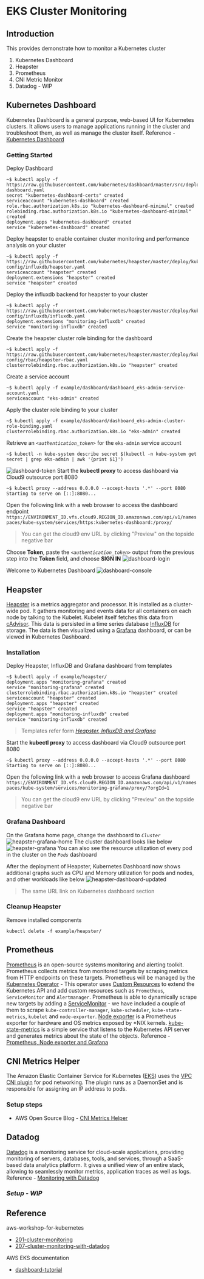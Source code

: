 # EKS Cluster Monitoring

## Introduction
This provides demonstrate how to monitor a Kubernetes cluster 

1.  Kubernetes Dashboard
2.  Heapster
3.  Prometheus
4. CNI Metric Monitor 
5. Datadog - WIP

## Kubernetes Dashboard
Kubernetes Dashboard is a general purpose, web-based UI for Kubernetes clusters. It allows users to manage applications running in the cluster and troubleshoot them, as well as manage the cluster itself.
Reference - [Kubernetes Dashboard](https://github.com/kubernetes/dashboard)

### Getting Started
Deploy Dashboard
```
~$ kubectl apply -f https://raw.githubusercontent.com/kubernetes/dashboard/master/src/deploy/recommended/kubernetes-dashboard.yaml
secret "kubernetes-dashboard-certs" created
serviceaccount "kubernetes-dashboard" created
role.rbac.authorization.k8s.io "kubernetes-dashboard-minimal" created
rolebinding.rbac.authorization.k8s.io "kubernetes-dashboard-minimal" created
deployment.apps "kubernetes-dashboard" created
service "kubernetes-dashboard" created
```
Deploy heapster to enable container cluster monitoring and performance analysis on your cluster
```
~$ kubectl apply -f https://raw.githubusercontent.com/kubernetes/heapster/master/deploy/kube-config/influxdb/heapster.yaml
serviceaccount "heapster" created
deployment.extensions "heapster" created
service "heapster" created
```
Deploy the influxdb backend for heapster to your cluster
```
~$ kubectl apply -f https://raw.githubusercontent.com/kubernetes/heapster/master/deploy/kube-config/influxdb/influxdb.yaml
deployment.extensions "monitoring-influxdb" created
service "monitoring-influxdb" created
```
Create the heapster cluster role binding for the dashboard
```
~$ kubectl apply -f https://raw.githubusercontent.com/kubernetes/heapster/master/deploy/kube-config/rbac/heapster-rbac.yaml
clusterrolebinding.rbac.authorization.k8s.io "heapster" created
```
Create a service account
```
~$ kubectl apply -f example/dashboard/dashboard_eks-admin-service-account.yaml
serviceaccount "eks-admin" created
```
Apply the cluster role binding to your cluster
```
~$ kubectl apply -f example/dashboard/dashboard_eks-admin-cluster-role-binding.yaml
clusterrolebinding.rbac.authorization.k8s.io "eks-admin" created
```
Retrieve an _`<authentication_token>`_ for the `eks-admin` service account
```					
~$ kubectl -n kube-system describe secret $(kubectl -n kube-system get secret | grep eks-admin | awk '{print $1}')
```
![dashboard-token](https://github.com/KYPan0818/bootcamp-eks/blob/master/images/dashboard-token.jpg)
Start the **kubectl proxy** to access dashboard via Cloud9 outsource port 8080
```
~$ kubectl proxy --address 0.0.0.0 --accept-hosts '.*' --port 8080
Starting to serve on [::]:8080...

```
Open the following link with a web browser to access the dashboard endpoint
`
https://ENVIRONMENT_ID.vfs.cloud9.REGION_ID.amazonaws.com/api/v1/namespaces/kube-system/services/https:kubernetes-dashboard:/proxy/
`
> You can get the cloud9 env URL by clicking "Preview" on the topside negative bar 

Choose **Token**, paste the _`<authentication_token>`_ output from the previous step into the **Token** field, and choose **SIGN IN**
![dashboard-login](https://github.com/KYPan0818/bootcamp-eks/blob/master/images/dashboard-login.png)

Welcome to Kubernetes Dashboard
![dashboard-console](https://github.com/KYPan0818/bootcamp-eks/blob/master/images/dashboard-console.png)

## Heapster 
[Heapster](https://github.com/kubernetes/heapster) is a metrics aggregator and processor. It is installed as a cluster-wide pod. It gathers monitoring and events data for all containers on each node by talking to the Kubelet. Kubelet itself fetches this data from [cAdvisor](https://github.com/google/cadvisor). This data is persisted in a time series database [InfluxDB](https://github.com/influxdata/influxdb) for storage. The data is then visualized using a [Grafana](http://grafana.org/) dashboard, or can be viewed in Kubernetes Dashboard.

### Installation
Deploy Heapster, InfluxDB and Grafana dashboard from templates
```
~$ kubectl apply -f example/heapster/
deployment.apps "monitoring-grafana" created
service "monitoring-grafana" created
clusterrolebinding.rbac.authorization.k8s.io "heapster" created
serviceaccount "heapster" created
deployment.apps "heapster" created
service "heapster" created
deployment.apps "monitoring-influxdb" created
service "monitoring-influxdb" created
```
> Templates refer form *[Heapster, InfluxDB and Grafana](https://github.com/aws-samples/aws-workshop-for-kubernetes/tree/master/02-path-working-with-clusters/201-cluster-monitoring/templates/heapster)*

Start the **kubectl proxy** to access dashboard via Cloud9 outsource port 8080
```
~$ kubectl proxy --address 0.0.0.0 --accept-hosts '.*' --port 8080
Starting to serve on [::]:8080...

```
Open the following link with a web browser to access Grafana dashboard
`
https://ENVIRONMENT_ID.vfs.cloud9.REGION_ID.amazonaws.com/api/v1/namespaces/kube-system/services/monitoring-grafana/proxy/?orgId=1
`
> You can get the cloud9 env URL by clicking "Preview" on the topside negative bar

### Grafana Dashboard
On the Grafana home page, change the dashboard to _`Cluster`_
![heapster-grafana-home](https://github.com/KYPan0818/bootcamp-eks/blob/master/images/heapster-grafana-home.jpg)
The cluster dashboard looks like below
![heapster-grafana](https://github.com/KYPan0818/bootcamp-eks/blob/master/images/heapster-grafana.png)
You can also see the resource utilization of every pod in the cluster on the _`Pods`_ dashboard

After the deployment of Heapster, Kubernetes Dashboard now shows additional graphs such as CPU and Memory utilization for pods and nodes, and other workloads like below
![heapster-dashboard-updated](https://github.com/KYPan0818/bootcamp-eks/blob/master/images/heapster-dashboard-updated.png)
> The same URL link on Kubernetes dashboard section

### Cleanup Heapster
Remove installed components
```	
kubectl delete -f example/heapster/
```

## Prometheus
[Prometheus](http://prometheus.io/) is an open-source systems monitoring and alerting toolkit. Prometheus collects metrics from monitored targets by scraping metrics from HTTP endpoints on these targets.
Prometheus will be managed by the  [Kubernetes Operator](https://github.com/coreos/prometheus-operator/)  - This operator uses  [Custom Resources](https://kubernetes.io/docs/concepts/api-extension/custom-resources/)  to extend the Kubernetes API and add custom resources such as  `Prometheus`,  `ServiceMonitor`  and  `Alertmanager`.
Prometheus is able to dynamically scrape new targets by adding a  [ServiceMonitor](https://github.com/coreos/prometheus-operator/blob/master/Documentation/user-guides/running-exporters.md)  - we have included a couple of them to scrape  `kube-controller-manager`,  `kube-scheduler`,  `kube-state-metrics`,  `kubelet`  and  `node-exporter`.
[Node exporter](https://github.com/prometheus/node_exporter)  is a Prometheus exporter for hardware and OS metrics exposed by *NIX kernels.  [kube-state-metrics](https://github.com/kubernetes/kube-state-metrics)  is a simple service that listens to the Kubernetes API server and generates metrics about the state of the objects.
Reference - [Prometheus, Node exporter and Grafana](https://github.com/aws-samples/aws-workshop-for-kubernetes/tree/master/02-path-working-with-clusters/201-cluster-monitoring#prometheus-node-exporter-and-grafana)

## CNI Metrics Helper
The Amazon Elastic Container Service for Kubernetes ([EKS](https://aws.amazon.com/eks/)) uses the [VPC CNI plugin](https://aws.amazon.com/blogs/opensource/vpc-cni-plugin-v1-1-available/) for pod networking. The plugin runs as a DaemonSet and is responsible for assigning an IP address to pods.

### Setup steps
- AWS Open Source Blog - [CNI Metrics Helper](https://aws.amazon.com/tw/blogs/opensource/cni-metrics-helper/)

## Datadog
[Datadog](https://www.datadoghq.com/) is a monitoring service for cloud-scale applications, providing monitoring of servers, databases, tools, and services, through a SaaS-based data analytics platform. It gives a unified view of an entire stack, allowing to seamlessly monitor metrics, application traces as well as logs.
Reference - [Monitoring with Datadog](https://github.com/aws-samples/aws-workshop-for-kubernetes/tree/master/02-path-working-with-clusters/207-cluster-monitoring-with-datadog)

### *Setup - WIP*

## Reference

aws-workshop-for-kubernetes 

- [201-cluster-monitoring](https://github.com/aws-samples/aws-workshop-for-kubernetes/tree/master/02-path-working-with-clusters/201-cluster-monitoring)
- [207-cluster-monitoring-with-datadog](https://github.com/aws-samples/aws-workshop-for-kubernetes/tree/master/02-path-working-with-clusters/207-cluster-monitoring-with-datadog)

AWS EKS documentation
- [dashboard-tutorial](https://docs.aws.amazon.com/eks/latest/userguide/dashboard-tutorial.html)